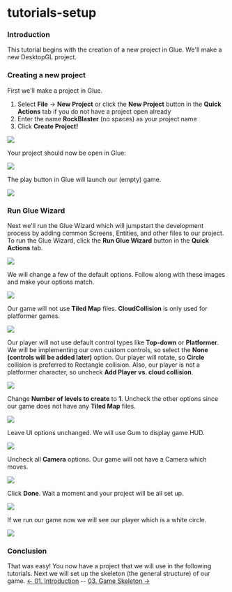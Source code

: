 # tutorials-setup

### Introduction

This tutorial begins with the creation of a new project in Glue. We'll make a new DesktopGL project.

### Creating a new project

First we'll make a project in Glue.

1. Select **File** -> **New Project** or click the **New Project** button in the **Quick Actions** tab if you do not have a project open already
2. Enter the name **RockBlaster** (no spaces) as your project name
3. Click **Create Project!**

![](../../../media/2021-03-img_604c33592c440.png)

Your project should now be open in Glue:

![](../../../media/2021-03-img_604c33a969fb2.png)

The play button in Glue will launch our (empty) game.

![](../../../media/2021-03-img_604c33fbe290b.png)

### Run Glue Wizard

Next we'll run the Glue Wizard which will jumpstart the development process by adding common Screens, Entities, and other files to our project. To run the Glue Wizard, click the **Run Glue Wizard** button in the **Quick Actions** tab.

![](../../../media/2021-03-img_604cca6013255.png)

We will change a few of the default options.  Follow along with these images and make your options match.

![](../../../media/2021-03-img_604ccb4565272.png)

Our game will not use **Tiled Map** files. **CloudCollision** is only used for platformer games.

![](../../../media/2021-03-img_604cd9b173eb9.png)

Our player will not use default control types like **Top-down** or **Platformer**. We will be implementing our own custom controls, so select the **None (controls will be added later)** option. Our player will rotate, so **Circle** collision is preferred to Rectangle collision. Also, our player is not a platformer character, so uncheck **Add Player vs. cloud collision**.

![](../../../media/2021-03-img_604ccbd094f2b.png)

Change **Number of levels to create** to **1**. Uncheck the other options since our game does not have any **Tiled Map** files.

![](../../../media/2021-03-img_604ccc08b53ac.png)

Leave UI options unchanged. We will use Gum to display game HUD.

![](../../../media/2021-03-img_604ccc47ed09b.png)

Uncheck all **Camera** options. Our game will not have a Camera which moves.

![](../../../media/2021-03-img_604ccc6b0057b.png)

Click **Done**. Wait a moment and your project will be all set up.

![](../../../media/2021-03-img_604cccc45fcc2.png)

If we run our game now we will see our player which is a white circle.

![](../../../media/2021-03-img_604cda3d3d060.png)

### Conclusion

That was easy! You now have a project that we will use in the following tutorials. Next we will set up the skeleton (the general structure) of our game. [<- 01. Introduction](tutorials-introduction.md) -- [03. Game Skeleton ->](tutorials-game-skeleton.md)
